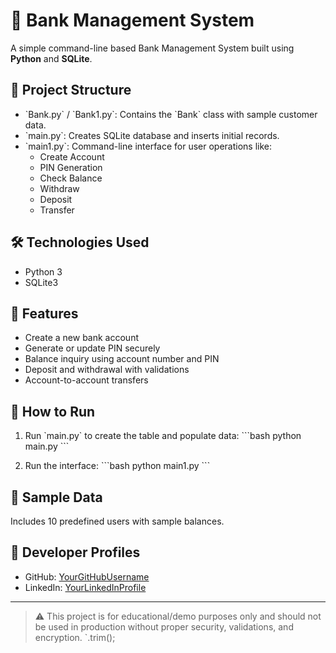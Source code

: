 



  
# 🏦 Bank Management System

A simple command-line based Bank Management System built using **Python** and **SQLite**.

## 📂 Project Structure

- \`Bank.py\` / \`Bank1.py\`: Contains the \`Bank\` class with sample customer data.
- \`main.py\`: Creates SQLite database and inserts initial records.
- \`main1.py\`: Command-line interface for user operations like:
  - Create Account
  - PIN Generation
  - Check Balance
  - Withdraw
  - Deposit
  - Transfer

## 🛠 Technologies Used

- Python 3
- SQLite3

## 📌 Features

- Create a new bank account
- Generate or update PIN securely
- Balance inquiry using account number and PIN
- Deposit and withdrawal with validations
- Account-to-account transfers

## 🧪 How to Run

1. Run \`main.py\` to create the table and populate data:
   \`\`\`bash
   python main.py
   \`\`\`

2. Run the interface:
   \`\`\`bash
   python main1.py
   \`\`\`

## 🧠 Sample Data

Includes 10 predefined users with sample balances.

## 🔗 Developer Profiles

- GitHub: [YourGitHubUsername](https://github.com/SaiKumarchinna19)
- LinkedIn: [YourLinkedInProfile](https://linkedin.com/in/YourLinkedInProfile)

---

> ⚠️ This project is for educational/demo purposes only and should not be used in production without proper security, validations, and encryption.
      `.trim();

   
</body>
</html>

